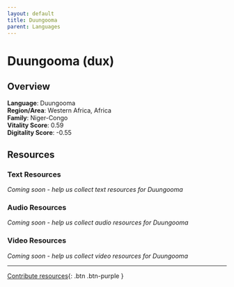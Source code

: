 ```yaml
---
layout: default
title: Duungooma
parent: Languages
---
```


# Duungooma (dux)

## Overview

**Language**: Duungooma  
**Region/Area**: Western Africa, Africa  
**Family**: Niger-Congo  
**Vitality Score**: 0.59  
**Digitality Score**: -0.55  

## Resources

### Text Resources
*Coming soon - help us collect text resources for Duungooma*

### Audio Resources
*Coming soon - help us collect audio resources for Duungooma*

### Video Resources
*Coming soon - help us collect video resources for Duungooma*

---

[Contribute resources](https://fairtrain.github.io/){: .btn .btn-purple }
